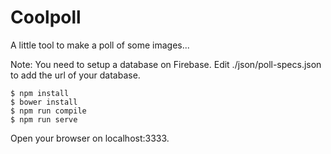 Coolpoll
========

A little tool to make a poll of some images...

Note: You need to setup a database on Firebase.
Edit ./json/poll-specs.json to add the url of your database.

```
$ npm install
$ bower install
$ npm run compile
$ npm run serve
```

Open your browser on localhost:3333.
